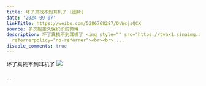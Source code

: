 ```yaml
---
title: 坏了真找不到耳机了 [图片]
date: '2024-09-07'
linkTitle: https://weibo.com/5286768287/OvWcjsQCX
source: 多次婉拒久保织织的微博
description: 坏了真找不到耳机了 <img style="" src="https://tvax1.sinaimg.cn/large/005LMJWfgy1htflb3phx2j302u026q2p.jpg"
  referrerpolicy="no-referrer"><br><br> ...
disable_comments: true
---
```

坏了真找不到耳机了 <img style="" src="https://tvax1.sinaimg.cn/large/005LMJWfgy1htflb3phx2j302u026q2p.jpg" referrerpolicy="no-referrer"><br><br> ...